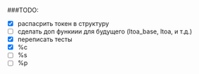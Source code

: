 ###TODO:
- [x] распасрить токен в структуру
- [ ] сделать доп функиии для будущего (ltoa_base, ltoa, и т.д.)
- [x] переписать тесты
- [x] %c
- [ ] %s
- [ ] %p
